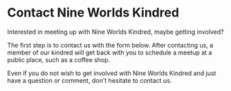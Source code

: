 Contact Nine Worlds Kindred
===========================
Interested in meeting up with Nine Worlds Kindred, maybe getting involved? 

The first step is to contact us with the form below. After contacting us, a member of our kindred will get back with you to schedule a meetup at a public place, such as a coffee shop.

Even if you do not wish to get involved with Nine Worlds Kindred and just have a question or comment, don't hesitate to contact us.

<contact form>
